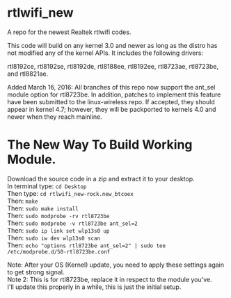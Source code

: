 rtlwifi_new
===========

A repo for the newest Realtek rtlwifi codes.

This code will build on any kernel 3.0 and newer as long as the distro has not modified
any of the kernel APIs. It includes the following drivers:

rtl8192ce, rtl8192se, rtl8192de, rtl8188ee, rtl8192ee, rtl8723ae, rtl8723be, and rtl8821ae.

Added March 16, 2016: All branches of this repo now support the ant_sel module option
for rtl8723be. In addition, patches to implement this feature have been submitted
to the linux-wireless repo. If accepted, they should appear in kernel 4.7; however,
they will be packported to kernels 4.0 and newer when they reach mainline.

The New Way To Build Working Module.
===========

Download the source code in a zip and extract it to your desktop.   
In terminal type: `cd Desktop`   
Then type: `cd rtlwifi_new-rock.new_btcoex`    
Then: `make`  
Then: `sudo make install`   
Then: `sudo modprobe -rv rtl8723be`   
Then: `sudo modprobe -v rtl8723be ant_sel=2`  
Then: `sudo ip link set wlp13s0 up`   
Then: `sudo iw dev wlp13s0 scan`   
Then: `echo "options rtl8723be ant_sel=2" | sudo tee /etc/modprobe.d/50-rtl8723be.conf`   

Note: After your OS (Kernel) update, you need to apply these settings again to get strong signal.   
Note 2: This is for rtl8723be, replace it in respect to the module you've.   
I'll update this properly in a while, this is just the initial setup.   

